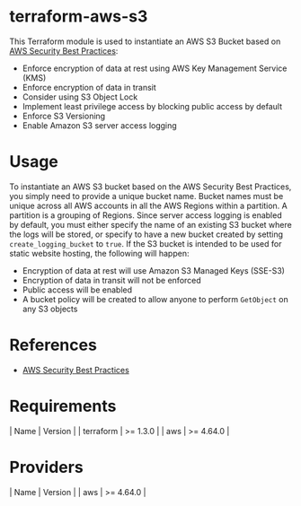# terraform-aws-s3
This Terraform module is used to instantiate an AWS S3 Bucket based on [AWS Security Best Practices](https://docs.aws.amazon.com/AmazonS3/latest/userguide/security-best-practices.html):
* Enforce encryption of data at rest using AWS Key Management Service (KMS)
* Enforce encryption of data in transit
* Consider using S3 Object Lock
* Implement least privilege access by blocking public access by default
* Enforce S3 Versioning
* Enable Amazon S3 server access logging

# Usage
To instantiate an AWS S3 bucket based on the AWS Security Best Practices, you simply need to provide a unique bucket name.  Bucket names must be unique across all AWS accounts in all the AWS Regions within a partition. A partition is a grouping of Regions. Since server access logging is enabled by default, you must either specify the name of an existing S3 bucket where the logs will be stored, or specify to have a new bucket created by setting `create_logging_bucket` to `true`.  If the S3 bucket is intended to be used for static website hosting, the following will happen:
- Encryption of data at rest will use Amazon S3 Managed Keys (SSE-S3)
- Encryption of data in transit will not be enforced
- Public access will be enabled
- A bucket policy will be created to allow anyone to perform `GetObject` on any S3 objects

# References
- [AWS Security Best Practices](https://docs.aws.amazon.com/AmazonS3/latest/userguide/security-best-practices.html)

# Requirements
| Name      | Version   |
| terraform | >= 1.3.0  |
| aws       | >= 4.64.0 |

# Providers
| Name      | Version   |
| aws       | >= 4.64.0 |